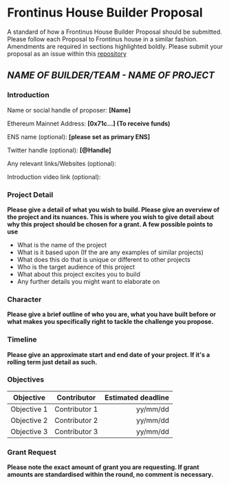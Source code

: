 # Frontinus House Builder Proposal
A standard of how a Frontinus House Builder Proposal should be submitted. Please follow each Proposal to Frontinus house in a similar fashion. Amendments are required in sections highlighted boldly. Please submit your proposal as an issue within this [repository](https://github.com/Calcutatator/Frontinus-House-Docs/issues)
## ***NAME OF BUILDER/TEAM - NAME OF PROJECT***

### Introduction
Name or social handle of proposer: **[Name]**

Ethereum Mainnet Address: **[0x71c…] (To receive funds)**

ENS name (optional): **[please set as primary ENS]**

Twitter handle (optional): **[@Handle]**

Any relevant links/Websites (optional):

Introduction video link (optional):

### Project Detail
**Please give a detail of what you wish to build. Please give an overview of the project and its nuances. This is where you wish to give detail about why this project should be chosen for a grant. A few possible points to use**

-  What is the name of the project
-  What is it based upon (If the are any examples of similar projects)
-  What does this do that is unique or different to other projects
-  Who is the target audience of this project
-  What about this project excites you to build
-  Any further details you might want to elaborate on

### Character
**Please give a brief outline of who you are, what you have built before or what makes you specifically right to tackle the challenge you propose.**

### Timeline
**Please give an approximate start and end date of your project. If it's a rolling term just detail as such.**

### Objectives
| Objective     | Contributor   | Estimated deadline  |
| ------------- |:-------------:| -------------------:|
| Objective 1   | Contributor 1 | yy/mm/dd            |
| Objective 2   | Contributor 2 | yy/mm/dd            |
| Objective 3   | Contributor 3 | yy/mm/dd            |

### Grant Request
**Please note the exact amount of grant you are requesting. If grant amounts are standardised within the round, no comment is necessary.**
